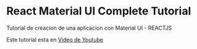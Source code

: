 # React Material UI Complete Tutorial

Tutorial de creacion de una aplicacion con Material UI - REACTJS

Este tutorial esta en [Video de Youtube](https://www.youtube.com/watch?v=m-2_gb_3L7Q&list=LL&index=12)
